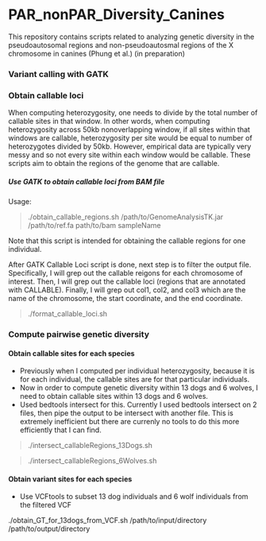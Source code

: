 # PAR_nonPAR_Diversity_Canines
This repository contains scripts related to analyzing genetic diversity in the pseudoautosomal regions and non-pseudoautosmal regions of the X chromosome in canines (Phung et al.) (in preparation)

### Variant calling with GATK

### Obtain callable loci
When computing heterozygosity, one needs to divide by the total number of callable sites in that window. In other words, when computing heterozygosity across 50kb nonoverlapping window, if all sites within that windows are callable, heterozygosity per site would be equal to number of heterozygotes divided by 50kb. However, empirical data are typically very messy and so not every site within each window would be callable. These scripts aim to obtain the regions of the genome that are callable. 

##### Use GATK to obtain callable loci from BAM file
 
Usage:

> ./obtain_callable_regions.sh /path/to/GenomeAnalysisTK.jar /path/to/ref.fa path/to/bam sampleName

Note that this script is intended for obtaining the callable regions for one individual.

After GATK Callable Loci script is done, next step is to filter the output file. Specifically, I will grep out the callable reigons for each chromosome of interest. Then, I will grep out the callable loci (regions that are annotated with CALLABLE). Finally, I will grep out col1, col2, and col3 which are the name of the chromosome, the start coordinate, and the end coordinate. 

>./format_callable_loci.sh

### Compute pairwise genetic diversity
#### Obtain callable sites for each species

* Previously when I computed per individual heterozygosity, because it is for each individual, the callable sites are for that particular individuals. 
* Now in order to compute genetic diversity within 13 dogs and 6 wolves, I need to obtain callable sites within 13 dogs and 6 wolves. 
* Used bedtools intersect for this. Currently I used bedtools intersect on 2 files, then pipe the output to be intersect with another file. This is extremely inefficient but there are currenly no tools to do this more efficiently that I can find. 

>./intersect_callableRegions_13Dogs.sh

>./intersect_callableRegions_6Wolves.sh



#### Obtain variant sites for each species

* Use VCFtools to subset 13 dog individuals and 6 wolf individuals from the filtered VCF

./obtain_GT_for_13dogs_from_VCF.sh /path/to/input/directory /path/to/output/directory
